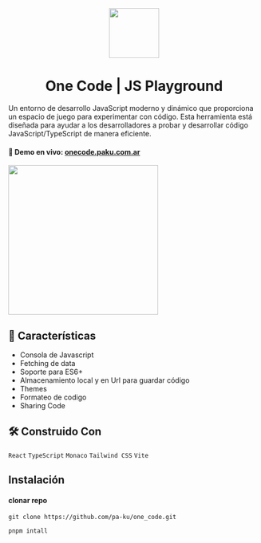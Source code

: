 
<div align="center">  
  <img src= "https://github.com/user-attachments/assets/57240a44-7e0a-4df8-933b-c9be7313c8ee" width=100>
<h1>One Code | JS Playground</h1>
</div>

Un entorno de desarrollo JavaScript moderno y dinámico que proporciona un espacio de juego para experimentar con código. Esta herramienta está diseñada para ayudar a los desarrolladores a probar y desarrollar código JavaScript/TypeScript de manera eficiente.

#### 🔗 Demo en vivo: [onecode.paku.com.ar](https://onecode.paku.com.ar)

<kbd>
<img src="https://github.com/user-attachments/assets/4361576b-1d00-4fee-a720-6e17e205bfaf" width="300" >
</kbd>

## 🌟 Características
- Consola de Javascript
- Fetching de data
- Soporte para ES6+
- Almacenamiento local y en Url para guardar código
- Themes
- Formateo de codigo
- Sharing Code

## 🛠️ Construido Con 
``React`` ``TypeScript`` ``Monaco`` ``Tailwind CSS`` ``Vite``

  ## Instalación

#### clonar repo
````
git clone https://github.com/pa-ku/one_code.git
````

````
pnpm intall
````
